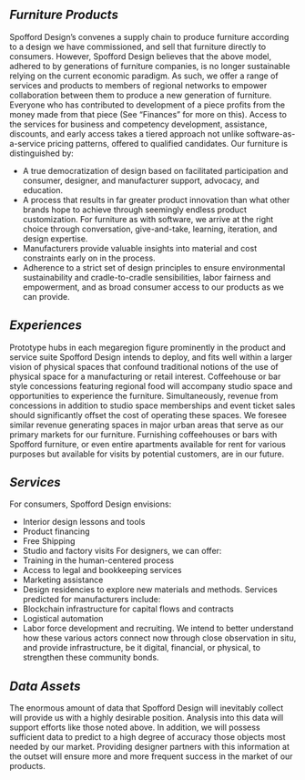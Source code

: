 ## *Furniture Products*
Spofford Design’s convenes a supply chain to produce furniture according to a design we have commissioned, and sell that furniture directly to consumers. However, Spofford Design believes that the above model, adhered to by generations of furniture companies, is no longer sustainable relying on the current economic paradigm. As such, we offer a range of services and products to members of regional networks to empower collaboration between them to produce a new generation of furniture. Everyone who has contributed to development of a piece profits from the money made from that piece (See “Finances” for more on this). Access to the services for business and competency development, assistance, discounts, and early access takes a tiered approach not unlike software-as-a-service pricing patterns, offered to qualified candidates. Our furniture is distinguished by:
* A true democratization of design based on facilitated participation and consumer, designer, and manufacturer support, advocacy, and education.
* A process that results in far greater product innovation than what other brands hope to achieve through seemingly endless product customization. For furniture as with software, we arrive at the right choice through conversation, give-and-take, learning, iteration, and design expertise.
* Manufacturers provide valuable insights into material and cost constraints early on in the process.
* Adherence to a strict set of design principles to ensure environmental sustainability and cradle-to-cradle sensibilities, labor fairness and empowerment, and as broad consumer access to our products as we can provide.

## *Experiences*
Prototype hubs in each megaregion figure prominently in the product and service suite Spofford Design intends to deploy, and fits well within a larger vision of physical spaces that confound traditional notions of the use of physical space for a manufacturing or retail interest. Coffeehouse or bar style concessions featuring regional food will accompany studio space and opportunities to experience the furniture. Simultaneously, revenue from concessions in addition to studio space memberships and event ticket sales should significantly offset the cost of operating these spaces. We foresee similar revenue generating spaces in major urban areas that serve as our primary markets for our furniture. Furnishing coffeehouses or bars with Spofford furniture, or even entire apartments available for rent for various purposes but available for visits by potential customers, are in our future.

## *Services*
For consumers, Spofford Design envisions:
* Interior design lessons and tools
* Product financing
* Free Shipping
* Studio and factory visits
For designers, we can offer:
* Training in the human-centered process
* Access to legal and bookkeeping services
* Marketing assistance
* Design residencies to explore new materials and methods.
Services predicted for manufacturers include:
* Blockchain infrastructure for capital flows and contracts
* Logistical automation
* Labor force development and recruiting.
We intend to better understand how these various actors connect now through close observation in situ, and provide infrastructure, be it digital, financial, or physical, to strengthen these community bonds.

## *Data Assets*
The enormous amount of data that Spofford Design will inevitably collect will provide us with a highly desirable position. Analysis into this data will support efforts like those noted above. In addition, we will possess sufficient data to predict to a high degree of accuracy those objects most needed by our market. Providing designer partners with this information at the outset will ensure more and more frequent success in the market of our products.
